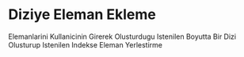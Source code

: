 # Diziye Eleman Ekleme
 Elemanlarini Kullanicinin Girerek Olusturdugu Istenilen Boyutta Bir Dizi Olusturup Istenilen Indekse Eleman Yerlestirme
